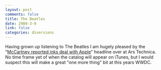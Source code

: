 ```yaml
--- 
layout: post
comments: false
title: The Beatles
date: 2008-3-9
link: false
categories: diversions
---
```

Having grown up listening to The Beatles I am hugely pleased by the "<a href="http://arstechnica.com/journals/apple.ars/2008/03/09/mccartney-reportedly-inks-deal-with-apple" title="McCartney reportedly inks deal with Apple">McCartney reported inks deal with Apple</a>" headline over at Ars Technica.  No time frame yet of when the catalog will appear on iTunes, but I would suspect this will make a great "one more thing" bit at this years WWDC.
